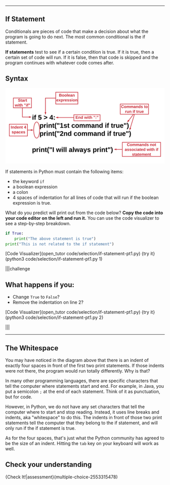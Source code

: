----------

## If Statement 

Conditionals are pieces of code that make a decision about what the program is going to do next. The most common conditional is the if statement.

**If statements** test to see if a certain condition is true. If it is true, then a certain set of code will run. If it is false, then that code is skipped and the program continues with whatever code comes after.

## Syntax

![If Statement Syntax](.guides/images/if-statement-syntax.png)


If statements in Python must contain the following items:
* the keyword `if`
* a boolean expression
* a colon
* 4 spaces of indentation for all lines of code that will run if the boolean expression is true.

What do you predict will print out from the code below? **Copy the code into your code editor on the left and run it.** You can use the code visualizer to see a step-by-step breakdown.

```python
if True:
    print("The above statement is true")
print("This is not related to the if statement")
```

[Code Visualizer](open_tutor code/selection/if-statement-pt1.py)
{try it}(python3 code/selection/if-statement-pt1.py 1)

|||challenge
## What happens if you:
* Change `True` to `False`?
* Remove the indentation on line 2?

[Code Visualizer](open_tutor code/selection/if-statement-pt1.py)
{try it}(python3 code/selection/if-statement-pt1.py 2)

|||

----
## The Whitespace
You may have noticed in the diagram above that there is an indent of exactly four spaces in front of the first two print statements. If those indents were not there, the program would run totally differently. Why is that?

In many other programming languages, there are specific characters that tell the computer where statements start and end. For example, in Java, you put a semicolon `;` at the end of each statement. Think of it as punctuation, but for code.

However, in Python, we do not have any set characters that tell the computer where to start and stop reading. Instead, it uses line breaks and indents, aka "whitespace" to do this. The indents in front of those two print statements tell the computer that they belong to the if statement, and will only run if the if statement is true.

As for the four spaces, that's just what the Python community has agreed to be the size of an indent. Hitting the `tab` key on your keyboard will work as well.

## Check your understanding

{Check It!|assessment}(multiple-choice-2553315478)
